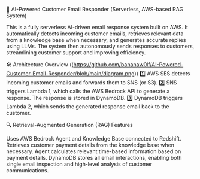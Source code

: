 🚀 AI-Powered Customer Email Responder (Serverless, AWS-based RAG System)

This is a fully serverless AI-driven email response system built on AWS. It automatically detects incoming customer emails, retrieves relevant data from a knowledge base when necessary, and generates accurate replies using LLMs. The system then autonomously sends responses to customers, streamlining customer support and improving efficiency.

🛠 Architecture Overview ((https://github.com/bananaw0lf/AI-Powered-Customer-Email-Responder/blob/main/diagram.png))
1️⃣ AWS SES detects incoming customer emails and forwards them to SNS (or S3).
2️⃣ SNS triggers Lambda 1, which calls the AWS Bedrock API to generate a response. The response is stored in DynamoDB.
3️⃣ DynamoDB triggers Lambda 2, which sends the generated response email back to the customer.

🔍 Retrieval-Augmented Generation (RAG) Features

Uses AWS Bedrock Agent and Knowledge Base connected to Redshift.
Retrieves customer payment details from the knowledge base when necessary.
Agent calculates relevant time-based information based on payment details.
DynamoDB stores all email interactions, enabling both single email inspection and high-level analysis of customer communications.
